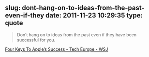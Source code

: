 slug: dont-hang-on-to-ideas-from-the-past-even-if-they
date: 2011-11-23 10:29:35
type: quote
---

> Don’t hang on to ideas from the past even if they have been successful for you.

[Four Keys To Apple’s Success - Tech Europe - WSJ](http://blogs.wsj.com/tech-europe/2011/11/18/four-keys-to-apples-success/)
